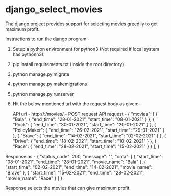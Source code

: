 # django_select_movies

The django project provides support for selecting movies greedily to get maximum profit.

Instructions to run the django program - 

1. Setup a python environment for python3 (Not required if local system has pythonn3).
2. pip install requirements.txt (Inside the root directory)
3. python manage.py migrate
4. python manage.py makemigrations
5. python manage.py runserver
6. Hit the below mentioned url with the request body as given:-

    API url - http://<host>:<port>/movies/ - POST request
    API request - {
                        "movies": [
                            {
                                "Bala": {
                                    "end_time": "28-01-2021",
                                    "start_time": "08-01-2021"
                                }
                            },
                            {
                                "Rock": {
                                    "end_time": "30-01-2021",
                                    "start_time": "20-01-2021"
                                }
                            },
                            {
                                "PolicyMaker": {
                                    "end_time": "26-02-2021",
                                    "start_time": "29-01-2021"
                                }
                            },
                            {
                                "Brave": {
                                    "end_time": "14-02-2021",
                                    "start_time": "02-02-2021"
                                }
                            },
                            {
                                "Drive": {
                                    "end_time": "18-02-2021",
                                    "start_time": "10-02-2021"
                                }
                            },
                            {
                                "Race": {
                                    "end_time": "28-02-2021",
                                    "start_time": "15-02-2021"
                                }
                            }
                        ],
                    }

 Response as - {
                    "status_code": 200,
                    "message": "",
                    "data": [
                        {
                            "start_time": "08-01-2021",
                            "end_time": "28-01-2021",
                            "movie_name": "Bala"
                        },
                        {
                            "start_time": "02-02-2021",
                            "end_time": "14-02-2021",
                            "movie_name": "Brave"
                        },
                        {
                            "start_time": "15-02-2021",
                            "end_time": "28-02-2021",
                            "movie_name": "Race"
                        }
                    ]
                }

Response selects the movies that can give maximum profit.
